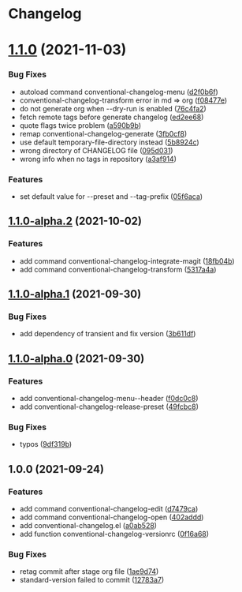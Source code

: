 # Changelog
# [1.1.0](https://github.com/liuyinz/emacs.d/compare/v1.1.0-alpha.2...v1.1.0) (2021-11-03)


### Bug Fixes

* autoload command conventional-changelog-menu ([d2f0b6f](https://github.com/liuyinz/emacs.d/commit/d2f0b6f4302acda4bd8405685ba307eacafc6bb9))
* conventional-changelog-transform error in md => org ([f08477e](https://github.com/liuyinz/emacs.d/commit/f08477e36f153a962380483cfeb60921670a5fcf))
* do not generate org when --dry-run is enabled ([76c4fa2](https://github.com/liuyinz/emacs.d/commit/76c4fa276a7cf877f1b3b2aa1a63fcfdc03b2edc))
* fetch remote tags before generate changelog ([ed2ee68](https://github.com/liuyinz/emacs.d/commit/ed2ee68b6bb99419f83830a6515b89a9fdd0ec66))
* quote flags twice problem ([a590b9b](https://github.com/liuyinz/emacs.d/commit/a590b9b9eeddf990c53854125f548f266bda43ab))
* remap conventional-changelog-generate ([3fb0cf8](https://github.com/liuyinz/emacs.d/commit/3fb0cf86cad311b845df866ec261ae5ba51af915))
* use default temporary-file-directory instead ([5b8924c](https://github.com/liuyinz/emacs.d/commit/5b8924ced36317c9d813457267d9a37e40f11d6c))
* wrong directory of CHANGELOG file ([095d031](https://github.com/liuyinz/emacs.d/commit/095d031c05b143c9e3d93d597f92d854b103cade))
* wrong info when no tags in repository ([a3af914](https://github.com/liuyinz/emacs.d/commit/a3af914c4742f0dd2f9d93945ac50201b3fb97af))


### Features

* set default value for --preset and --tag-prefix ([05f6aca](https://github.com/liuyinz/emacs.d/commit/05f6aca757e901e7fd668b3f47327ebdaef03d39))



## [1.1.0-alpha.2](https://github.com/liuyinz/emacs.d/compare/v1.1.0-alpha.1...v1.1.0-alpha.2) (2021-10-02)


### Features

* add command conventional-changelog-integrate-magit ([18fb04b](https://github.com/liuyinz/emacs.d/commit/18fb04b98f89c0ce9fc5877e205f9928b725b3fa))
* add command conventional-changelog-transform ([5317a4a](https://github.com/liuyinz/emacs.d/commit/5317a4a88cc535e377e05f8ed8b2cf7ce79cd48d))

## [1.1.0-alpha.1](https://github.com/liuyinz/emacs.d/compare/v1.1.0-alpha.0...v1.1.0-alpha.1) (2021-09-30)


### Bug Fixes

* add dependency of transient and fix version ([3b611df](https://github.com/liuyinz/emacs.d/commit/3b611dfca032b3ebef3b523dfd9ba098562301f4))

## [1.1.0-alpha.0](https://github.com/liuyinz/emacs.d/compare/v1.0.0...v1.1.0-alpha.0) (2021-09-30)


### Features

* add conventional-changelog-menu--header ([f0dc0c8](https://github.com/liuyinz/emacs.d/commit/f0dc0c82331634a5d9e4798791252fc131772747))
* add conventional-changelog-release-preset ([49fcbc8](https://github.com/liuyinz/emacs.d/commit/49fcbc86ebb75f2805bb41b04951ba80110fd84f))


### Bug Fixes

* typos ([9df319b](https://github.com/liuyinz/emacs.d/commit/9df319b1dec54c776c4b8684139b3b622b8ce0f8))

## 1.0.0 (2021-09-24)


### Features

* add command conventional-changelog-edit ([d7479ca](https://github.com/liuyinz/emacs.d/commit/d7479ca58816706b8dd022987afbbe8e91c463c5))
* add command conventional-changelog-open ([402addd](https://github.com/liuyinz/emacs.d/commit/402adddf635624335c2b5fa100716e61aacc01b2))
* add conventional-changelog.el ([a0ab528](https://github.com/liuyinz/emacs.d/commit/a0ab528218973a4351dac78795d5bb5ac6707bb2))
* add function conventional-changelog-versionrc ([0f16a68](https://github.com/liuyinz/emacs.d/commit/0f16a68f179091ff09355b5384bd2525b6c4a55f))


### Bug Fixes

* retag commit after stage org file ([1ae9d74](https://github.com/liuyinz/emacs.d/commit/1ae9d74ce98199099838b7d946129c3daff4f7b9))
* standard-version failed to commit ([12783a7](https://github.com/liuyinz/emacs.d/commit/12783a74789267c6cd06e3a364d0f2db47d77b10))
